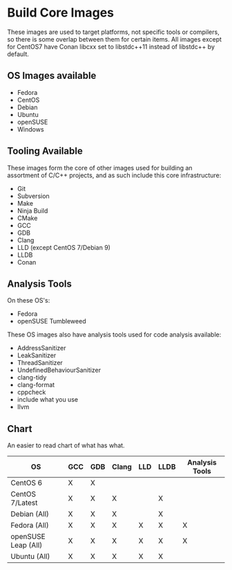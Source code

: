 # Build Core Images

These images are used to target platforms, not specific tools or compilers, so there is some overlap between them for certain items. All images except for CentOS7 have Conan libcxx set to libstdc++11 instead of libstdc++ by default.

## OS Images available

- Fedora
- CentOS
- Debian
- Ubuntu
- openSUSE
- Windows

## Tooling Available

These images form the core of other images used for building an assortment of C/C++ projects, and as such include this core infrastructure:
- Git
- Subversion
- Make
- Ninja Build
- CMake
- GCC
- GDB
- Clang
- LLD (except CentOS 7/Debian 9)
- LLDB
- Conan

## Analysis Tools

On these OS's:
- Fedora
- openSUSE Tumbleweed

These OS images also have analysis tools used for code analysis available:
- AddressSanitizer
- LeakSanitizer
- ThreadSanitizer
- UndefinedBehaviourSanitizer
- clang-tidy
- clang-format
- cppcheck
- include what you use
- llvm

## Chart

An easier to read chart of what has what.

| OS                  | GCC | GDB | Clang | LLD | LLDB | Analysis Tools |
|---------------------|-----|-----|-------|-----|------|----------------|
| CentOS 6            | X   | X   |       |     |      |                |
| CentOS 7/Latest     | X   | X   | X     |     | X    |                |
| Debian (All)        | X   | X   | X     |     | X    |                |
| Fedora (All)        | X   | X   | X     | X   | X    | X              |
| openSUSE Leap (All) | X   | X   | X     | X   | X    | X              |
| Ubuntu (All)        | X   | X   | X     | X   | X    |                |